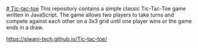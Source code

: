 [# Tic-tac-toe](https://siwani-tech.github.io/Tic-tac-toe/)
This repository contains a simple  classic Tic-Tac-Toe game written in JavaScript. The game allows two players to take turns and compete against each other on a 3x3 grid until one player wins or the game ends in a draw.


https://siwani-tech.github.io/Tic-tac-toe/
